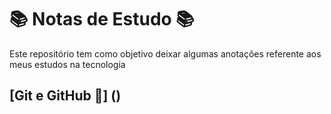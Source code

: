 # :books: Notas de Estudo :books:

Este repositório tem como objetivo deixar algumas anotações referente aos meus estudos na tecnologia

## [Git e GitHub :gem:] ()
